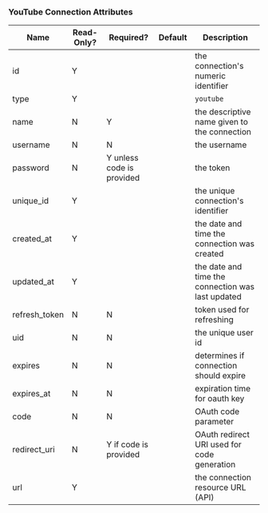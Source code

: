 ### YouTube Connection Attributes

|Name|Read-Only?|Required?|Default|Description|
|----|---------|---------|-------|-----------|
|id|Y| | |the connection's numeric identifier
|type|Y| | |`youtube`
|name|N|Y| |the descriptive name given to the connection
|username|N|N| |the username
|password|N|Y unless code is provided| |the token
|unique_id|Y| | |the unique connection's identifier
|created_at|Y| | |the date and time the connection was created
|updated_at|Y| | |the date and time the connection was last updated
|refresh_token|N|N| |token used for refreshing
|uid|N|N| |the unique user id
|expires|N|N| |determines if connection should expire
|expires_at|N|N| |expiration time for oauth key
|code|N|N| |OAuth code parameter
|redirect_uri|N|Y if code is provided| |OAuth redirect URI used for code generation
|url|Y| | |the connection resource URL (API)
